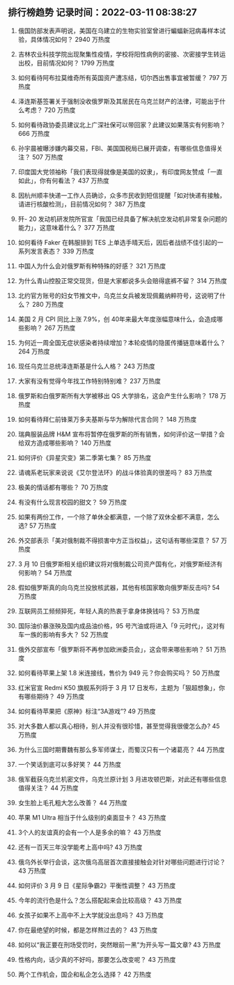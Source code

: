 
## 排行榜趋势 记录时间：2022-03-11 08:38:27
  
  1. 俄国防部发表声明说，美国在乌建立的生物实验室曾进行蝙蝠新冠病毒样本试验，具体情况如何？ 2940 万热度
    
  2. 吉林农业科技学院出现聚集性疫情，学校将阳性病例的密接、次密接学生转运出校，目前情况如何？ 1799 万热度
    
  3. 如何看待阿布拉莫维奇所有英国资产遭冻结，切尔西出售事宜被暂缓？ 797 万热度
    
  4. 泽连斯基签署关于强制没收俄罗斯及其居民在乌克兰财产的法律，可能出于什么考虑？ 720 万热度
    
  5. 如何看待政协委员建议北上广深社保可以带回家？此建议如果落实有何影响？ 666 万热度
    
  6. 孙宇晨被曝涉嫌内幕交易，FBI、美国国税局已展开调查，有哪些信息值得关注？ 507 万热度
    
  7. 印度国大党领袖称「我们表现得就像是美国的奴隶」，有印度网友赞成「一直如此」，你有何看法？ 437 万热度
    
  8. 因杭州顺丰快递一工作人员确诊，众多市民收到短信提醒「如对快递有接触，请进行核酸检测」，目前情况如何？ 387 万热度
    
  9. 歼- 20 发动机研发院所官宣「我国已经具备了解决航空发动机非常复杂问题的能力」，这意味着什么？ 377 万热度
    
  10. 如何看待 Faker 在韩服排到 TES 上单选手晴天后，因后者战绩不佳引起的一系列发言表态？ 339 万热度
    
  11. 中国人为什么会对俄罗斯有种特殊的好感？ 321 万热度
    
  12. 为什么青山控股正常交现货，但是大家都说多头会赔得底裤不留？ 314 万热度
    
  13. 北约官方账号的妇女节推文中，乌克兰女兵被发现佩戴纳粹符号，这说明了什么？ 280 万热度
    
  14. 美国 2 月 CPI  同比上涨 7.9%，创 40年来最大年度涨幅意味什么，会造成哪些影响？ 267 万热度
    
  15. 为何近一周全国无症状感染者持续增加？本轮疫情的隐匿传播链意味着什么？ 264 万热度
    
  16. 现任乌克兰总统泽连斯基是什么人格？ 243 万热度
    
  17. 大家有没有觉得今年找工作特别特别难？ 237 万热度
    
  18. 俄罗斯和白俄罗斯所有大学被移出 QS 大学排名，这会产生什么影响？ 178 万热度
    
  19. 如何看待拜仁前锋莱万多夫基斯与华为解除代言合同？ 148 万热度
    
  20. 瑞典服装品牌 H&M 宣布将暂停在俄罗斯的所有销售，如何评价这一举措？会给双方造成哪些影响？ 140 万热度
    
  21. 如何评价《异星灾变》第二季第七集？ 85 万热度
    
  22. 请魂系老玩家来说说《艾尔登法环》的战斗体验真的很差吗？ 83 万热度
    
  23. 极美的情话都有哪些？ 70 万热度
    
  24. 有没有什么现言校园的甜文？ 59 万热度
    
  25. 如果有两份工作，一个除了单休全都满意，一个除了双休全都不满意，怎么选? 57 万热度
    
  26. 外交部表示「美对俄制裁不得损害中方正当权益」，这句话有哪些深意？ 57 万热度
    
  27. 3 月 10 日俄罗斯相关组织建议将对俄制裁公司资产国有化，对俄罗斯经济有何影响？ 54 万热度
    
  28. 假如俄罗斯真的向乌克兰投放核武器，其他有核国家敢向俄罗斯反击吗? 54 万热度
    
  29. 互联网员工频频猝死，年轻人真的热衷于拿身体换钱吗？ 53 万热度
    
  30. 国际油价暴涨殃及国内成品油价格，95 号汽油或将进入「9 元时代」，这对有车一族的影响有多大？ 52 万热度
    
  31. 俄外交部宣布「俄罗斯将不再参加欧洲委员会」，这会带来哪些影响？ 51 万热度
    
  32. 如何看待苹果上架 1.8 米连接线，售价为 949 元？你会购买吗？ 50 万热度
    
  33. 红米官宣 Redmi K50 旗舰系列将于 3 月 17 日发布，主题为「狠超想象」，你有哪些期待？ 49 万热度
    
  34. 如何看待苹果把《原神》标注“3A游戏”? 49 万热度
    
  35. 对大多数人都以真心相待，别人并没有很珍惜，甚至觉得我很傻怎么办? 45 万热度
    
  36. 为什么三国时期曹魏有那么多军师谋士，而蜀汉只有一个诸葛亮？ 44 万热度
    
  37. 一个笑话到底可以多好笑？ 44 万热度
    
  38. 俄军截获乌克兰机密文件，乌克兰原计划 3 月进攻顿巴斯，对此还有哪些信息值得关注？ 44 万热度
    
  39. 女生脸上毛孔粗大怎么改善？ 44 万热度
    
  40. 苹果 M1 Ultra 相当于什么级别的桌面显卡？ 43 万热度
    
  41. 3个人的友谊真的会有一个人是多余的嘛？ 43 万热度
    
  42. 还有一百天三年没学能考上高中吗? 43 万热度
    
  43. 俄乌外长举行会谈，这次俄乌高层首次直接接触会对针对哪些问题进行讨论？ 43 万热度
    
  44. 如何评价 3 月 9 日《星际争霸2》平衡性调整？ 43 万热度
    
  45. 今年的流行色是什么？怎么搭配起来会比较高级？ 43 万热度
    
  46. 女孩子如果不上高中不上大学就没出息吗？ 43 万热度
    
  47. 你在最绝望的时候，都是怎样熬过去的？ 43 万热度
    
  48. 如何以“我正要在刑场受罚时，突然眼前一黑”为开头写一篇文章? 43 万热度
    
  49. 性格内向，话少真的不好吗，那要怎么改变呢？ 43 万热度
    
  50. 两个工作机会，国企和私企怎么选择？ 42 万热度
    